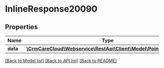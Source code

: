 # InlineResponse20090

## Properties
Name | Type | Description | Notes
------------ | ------------- | ------------- | -------------
**data** | [**\CrmCareCloud\Webservice\RestApi\Client\Model\PointReservation**](PointReservation.md) |  | [optional] 

[[Back to Model list]](../../README.md#documentation-for-models) [[Back to API list]](../../README.md#documentation-for-api-endpoints) [[Back to README]](../../README.md)

